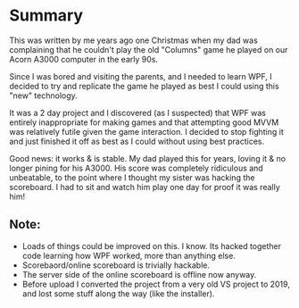 # Summary

This was written by me years ago one Christmas when my dad was complaining that he couldn't play the old "Columns" game he played on our Acorn A3000 computer in the early 90s.

Since I was bored and visiting the parents, and I needed to learn WPF, I decided to try and replicate the game he played as best I could using this "new" technology.

It was a 2 day project and I discovered (as I suspected) that WPF was entirely inappropriate for making games and that attempting good MVVM was relatively futile given the game interaction. I decided to stop fighting it and just finished it off as best as I could without using best practices.

Good news: it works & is stable. My dad played this for years, loving it & no longer pining for his A3000. His score was completely ridiculous and unbeatable, to the point where I thought my sister was hacking the scoreboard. I had to sit and watch him play one day for proof it was really him!

## Note:
* Loads of things could be improved on this. I know. Its hacked together code learning how WPF worked, more than anything else.
* Scorebaord/online scoreboard is trivially hackable.
* The server side of the online scoreboard is offline now anyway.
* Before upload I converted the project from a very old VS project to 2019, and lost some stuff along the way (like the installer).

